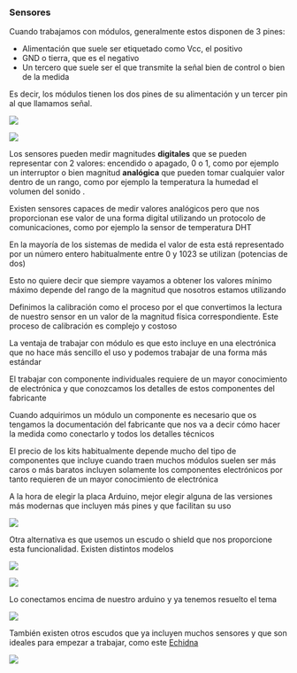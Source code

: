 ### Sensores

Cuando trabajamos con módulos, generalmente estos disponen de 3 pines:
* Alimentación que suele ser etiquetado como Vcc, el positivo
* GND o tierra, que es el negativo
* Un tercero que suele ser el que transmite la señal bien de control o bien de la medida

Es decir, los módulos tienen los dos pines de su alimentación y un tercer pin al que llamamos señal.

![](./images/componentes.jpg)

![](./images/wholesale-37-in-1-box-kits-de-sensor-37-sensor.jpg)

Los sensores pueden medir magnitudes **digitales** que se pueden representar con 2 valores: encendido o apagado, 0 o 1, como por ejemplo un interruptor o bien magnitud **analógica** que pueden tomar cualquier valor dentro de un rango, como por ejemplo la temperatura la humedad el volumen del sonido .

Existen sensores capaces de medir valores analógicos pero que nos proporcionan ese valor de una forma digital utilizando un protocolo de comunicaciones, como por ejemplo la sensor de temperatura DHT

En la mayoría de los sistemas de medida el valor de esta está representado por un número entero habitualmente entre 0 y 1023 se utilizan (potencias de dos)

Esto no quiere decir que siempre vayamos a obtener los valores mínimo máximo depende del rango de la magnitud que nosotros estamos utilizando

Definimos la calibración como el proceso por el que convertimos la lectura de nuestro sensor en un valor de la magnitud física correspondiente. Este proceso de calibración es complejo y costoso

La ventaja de trabajar con módulo es que esto incluye en una electrónica que no hace más sencillo el uso y podemos trabajar de una forma más estándar

El trabajar con componente individuales requiere de un mayor conocimiento de electrónica y que conozcamos los detalles de estos componentes del fabricante

Cuando adquirimos un módulo un componente es necesario que os tengamos la documentación del fabricante que nos va a decir cómo hacer la medida como conectarlo y todos los detalles técnicos

El precio de los kits habitualmente depende mucho del tipo de componentes que incluye cuando traen muchos módulos suelen ser más caros o más baratos incluyen solamente los componentes electrónicos por tanto requieren de un mayor conocimiento de electrónica

A la hora de elegir la placa Arduino, mejor elegir alguna de las versiones más modernas que incluyen más pines y que facilitan su uso

![](./images/freaduino_uno_elecfreaks.jpg)

Otra alternativa es que usemos un escudo o shield que nos proporcione esta funcionalidad. Existen distintos modelos

![](./images/arduino_sensor_shield_5.0.jpg)

![](./images/arduino_sensor_shield.jpeg)

Lo conectamos encima de nuestro arduino y ya tenemos resuelto el tema

![](./images/sensor-shield-para-arduino-uno-v50.jpeg)

También existen otros escudos que ya incluyen muchos sensores y que son ideales para empezar a trabajar, como este [Echidna](./echidna.md)


![](./images/EschidnaShield-esquema.png)



